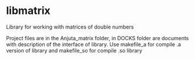 # libmatrix
Library for working with matrices of double numbers

Project files are in the Anjuta_matrix folder, in DOCKS folder are documents with description of the interface of library.
Use makefile_a for compile .a version of library and makefile_so for compile .so library
